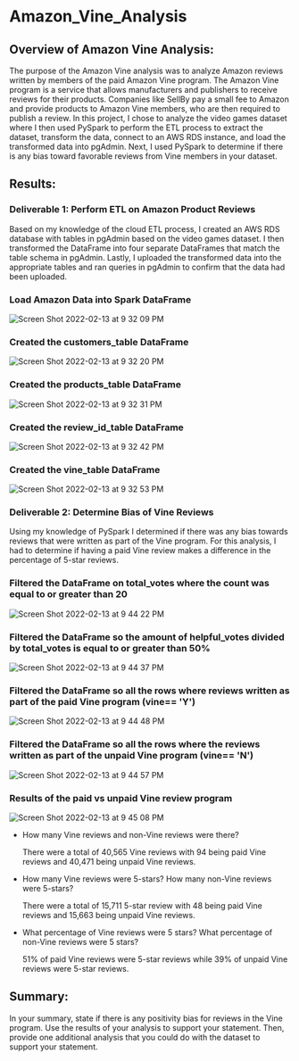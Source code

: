 # Amazon_Vine_Analysis

## Overview of Amazon Vine Analysis: 

The purpose of the Amazon Vine analysis was to analyze Amazon reviews written by members of the paid Amazon Vine program. The Amazon Vine program is a service that allows manufacturers and publishers to receive reviews for their products. Companies like SellBy pay a small fee to Amazon and provide products to Amazon Vine members, who are then required to publish a review. In this project, I chose to analyze the video games dataset where I then used PySpark to perform the ETL process to extract the dataset, transform the data, connect to an AWS RDS instance, and load the transformed data into pgAdmin. Next, I used PySpark to determine if there is any bias toward favorable reviews from Vine members in your dataset. 

## Results:

### Deliverable 1: Perform ETL on Amazon Product Reviews 

Based on my knowledge of the cloud ETL process, I created an AWS RDS database with tables in pgAdmin based on the video games dataset. I then transformed the DataFrame into four separate DataFrames that match the table schema in pgAdmin. Lastly, I uploaded the transformed data into the appropriate tables and ran queries in pgAdmin to confirm that the data had been uploaded.

### Load Amazon Data into Spark DataFrame
![Screen Shot 2022-02-13 at 9 32 09 PM](https://user-images.githubusercontent.com/91925639/153790432-a50605fb-c6db-4758-acaa-882b53fe4e0c.png)

### Created the customers_table DataFrame
![Screen Shot 2022-02-13 at 9 32 20 PM](https://user-images.githubusercontent.com/91925639/153790439-10440f2c-0670-4823-8161-7359328a0532.png)

### Created the products_table DataFrame
![Screen Shot 2022-02-13 at 9 32 31 PM](https://user-images.githubusercontent.com/91925639/153790447-7518b279-576f-4e45-818e-b7f1d7e7d105.png)

### Created the review_id_table DataFrame
![Screen Shot 2022-02-13 at 9 32 42 PM](https://user-images.githubusercontent.com/91925639/153790475-e429f77e-3e24-42b2-ba4d-d3d1d848a13f.png)

### Created the vine_table DataFrame
![Screen Shot 2022-02-13 at 9 32 53 PM](https://user-images.githubusercontent.com/91925639/153790481-3edcba41-7b71-4982-8b23-6bbaaad25602.png)


### Deliverable 2: Determine Bias of Vine Reviews 

Using my knowledge of PySpark I determined if there was any bias towards reviews that were written as part of the Vine program. For this analysis, I had to determine if having a paid Vine review makes a difference in the percentage of 5-star reviews.

### Filtered the DataFrame on total_votes where the count was equal to or greater than 20
![Screen Shot 2022-02-13 at 9 44 22 PM](https://user-images.githubusercontent.com/91925639/153791460-a575eea2-4700-481c-b5e1-acf56f02ed35.png)

### Filtered the DataFrame so the amount of helpful_votes divided by total_votes is equal to or greater than 50%
![Screen Shot 2022-02-13 at 9 44 37 PM](https://user-images.githubusercontent.com/91925639/153791483-f7650b0e-ed93-4679-8ced-db3b8a796a5b.png)

### Filtered the DataFrame so all the rows where reviews written as part of the paid Vine program (vine== 'Y')
![Screen Shot 2022-02-13 at 9 44 48 PM](https://user-images.githubusercontent.com/91925639/153791488-f45c3b76-460e-46f0-91d2-35e72ff4c0fe.png)

### Filtered the DataFrame so all the rows where the reviews written as part of the unpaid Vine program (vine== 'N')
![Screen Shot 2022-02-13 at 9 44 57 PM](https://user-images.githubusercontent.com/91925639/153791495-227b4866-423c-43f9-ba95-1c1fdfc782ad.png)

### Results of the paid vs unpaid Vine review program
![Screen Shot 2022-02-13 at 9 45 08 PM](https://user-images.githubusercontent.com/91925639/153791508-a0b7913f-b179-47f8-a477-fbdb7142caa0.png)

* How many Vine reviews and non-Vine reviews were there?

  There were a total of 40,565 Vine reviews with 94 being paid Vine reviews and 40,471 being unpaid Vine reviews.
  
* How many Vine reviews were 5-stars? How many non-Vine reviews were 5-stars?

  There were a total of 15,711 5-star review with 48 being paid Vine reviews and 15,663 being unpaid Vine reviews.

* What percentage of Vine reviews were 5 stars? What percentage of non-Vine reviews were 5 stars?

  51% of paid Vine reviews were 5-star reviews while 39% of unpaid Vine reviews were 5-star reviews.

## Summary: 

In your summary, state if there is any positivity bias for reviews in the Vine program. Use the results of your analysis to support your statement. Then, provide one additional analysis that you could do with the dataset to support your statement.
